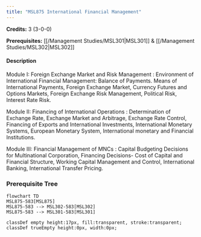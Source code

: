 ```yaml
---
title: "MSL875 International Financial Management"
---
```

**Credits:** 3 (3-0-0)

**Prerequisites:** [[/Management Studies/MSL301|MSL301]] & [[/Management Studies/MSL302|MSL302]]

#### Description
Module I: Foreign Exchange Market and Risk Management : Environment of International Financial Management: Balance of Payments. Means of International Payments, Foreign Exchange Market, Currency Futures and Options Markets, Foreign Exchange Risk Management, Political Risk, Interest Rate Risk.

Module II: Financing of International Operations : Determination of Exchange Rate, Exchange Market and Arbitrage, Exchange Rate Control, Financing of Exports and International Investments, International Monetary Systems, European Monetary System, International monetary and Financial Institutions.

Module III: Financial Management of MNCs : Capital Budgeting Decisions for Multinational Corporation, Financing Decisions- Cost of Capital and Financial Structure, Working Capital Management and Control, International Banking, International Transfer Pricing.

### Prerequisite Tree

```mermaid
flowchart TD
MSL875-583[MSL875]
MSL875-583 --> MSL302-583[MSL302]
MSL875-583 --> MSL301-583[MSL301]

classDef empty height:17px, fill:transparent, stroke:transparent;
classDef trueEmpty height:0px, width:0px;
```